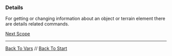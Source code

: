 ```load-water

```

### Details

For getting or changing information about an object or terrain element there are details related commands.

[Next Scope](scope.md)

---

[Back To Vars](vars.md) //
[Back To Start](start.md)
